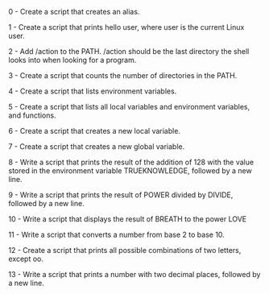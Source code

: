 0 - Create a script that creates an alias.

1 - Create a script that prints hello user, where user is the current Linux user.

2 - Add /action to the PATH. /action should be the last directory the shell looks into when looking for a program.

3 - Create a script that counts the number of directories in the PATH.

4 - Create a script that lists environment variables.

5 - Create a script that lists all local variables and environment variables, and functions.

6 - Create a script that creates a new local variable.

7 - Create a script that creates a new global variable.

8 - Write a script that prints the result of the addition of 128 with the value stored in the environment variable TRUEKNOWLEDGE, followed by a new line.

9 - Write a script that prints the result of POWER divided by DIVIDE, followed by a new line.

10 - Write a script that displays the result of BREATH to the power LOVE

11 - Write a script that converts a number from base 2 to base 10.

12 - Create a script that prints all possible combinations of two letters, except oo.

13 - Write a script that prints a number with two decimal places, followed by a new line.
